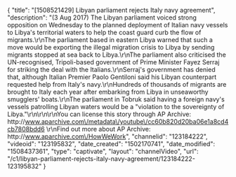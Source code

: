 {
    "title": "[1508521429] Libyan parliament rejects Italy navy agreement",
    "description": "(3 Aug 2017) The Libyan parliament voiced strong opposition on Wednesday to the planned deployment of Italian navy vessels to Libya's territorial waters to help the coast guard curb the flow of migrants.\r\nThe parliament based in eastern Libya warned that such a move would be exporting the illegal migration crisis to Libya by sending migrants stopped at sea back to Libya.\r\nThe parliament also criticised the UN-recognised, Tripoli-based government of Prime Minister Fayez Serraj for striking the deal with the Italians.\r\nSerraj's government has denied that, although Italian Premier Paolo Gentiloni said his Libyan counterpart requested help from Italy's navy.\r\nHundreds of thousands of migrants are brought to Italy each year after embarking from Libya in unseaworthy smugglers' boats.\r\nThe parliament in Tobruk said having a foreign navy's vessels patrolling Libyan waters would be a \"violation to the sovereignty of Libya.\"\r\n\r\n\r\nYou can license this story through AP Archive: http:\/\/www.aparchive.com\/metadata\/youtube\/cc60b820d20ba06e1a8cd4cb7808bdd6 \r\nFind out more about AP Archive: http:\/\/www.aparchive.com\/HowWeWork",
    "channelid": "123184222",
    "videoid": "123195832",
    "date_created": "1502170741",
    "date_modified": "1508437361",
    "type": "captivate",
    "layout": "channelVideo",
    "url": "\/c1\/libyan-parliament-rejects-italy-navy-agreement\/123184222-123195832"
}